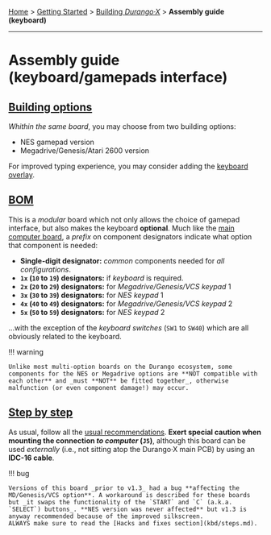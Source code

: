 [Home](../../index.md) > [Getting Started](../../started.md) > [Building _Durango·X_](../building.md) > **Assembly guide (keyboard)**

___
# Assembly guide (keyboard/gamepads interface)

## [Building options](kbd/options.md)

_Whithin the same board_, you may choose from two building options:

- NES gamepad version
- Megadrive/Genesis/Atari 2600 version

For improved typing experience, you may consider adding the [keyboard overlay](../../hard/acc.md).

## [BOM](kbd/bom.md)

This is a _modular_ board which not only allows the choice of gamepad interface, but also makes the keyboard **optional**. Much like the [main computer board](), a _prefix_ on component designators indicate what option that component is needed:

- **Single-digit designator:** _common_ components needed for _all configurations_.
- **`1x` (`10` to `19`) designators:** if _keyboard_ is required.
- **`2x` (`20` to `29`) designators:** for _Megadrive/Genesis/VCS keypad_ 1
- **`3x` (`30` to `39`) designators:** for _NES keypad_ 1
- **`4x` (`40` to `49`) designators:** for _Megadrive/Genesis/VCS keypad_ 2
- **`5x` (`50` to `59`) designators:** for _NES keypad_ 2

...with the exception of the _keyboard switches_ (`SW1` to `SW40`) which are all obviously related to the keyboard.

!!! warning

	Unlike most multi-option boards on the Durango ecosystem, some components for the NES or Megadrive options are **NOT compatible with each other** and _must **NOT** be fitted together_, otherwise malfunction (or even component damage!) may occur.

## [Step by step](kbd/steps.md)

As usual, follow all the [usual recommendations](../general.md). **Exert special caution when mounting the connection _to computer_ (`J5`)**, although this board can be used _externally_ (i.e., not sitting atop the Durango·X main PCB) by using an **IDC-16 cable**.

!!! bug

	Versions of this board _prior to v1.3_ had a bug **affecting the MD/Genesis/VCS option**. A workaround is described for these boards but _it swaps the functionality of the `START` and `C` (a.k.a. `SELECT`) buttons_. **NES version was never affected** but v1.3 is anyway recommended because of the improved silkscreen.
	ALWAYS make sure to read the [Hacks and fixes section](kbd/steps.md).
 

